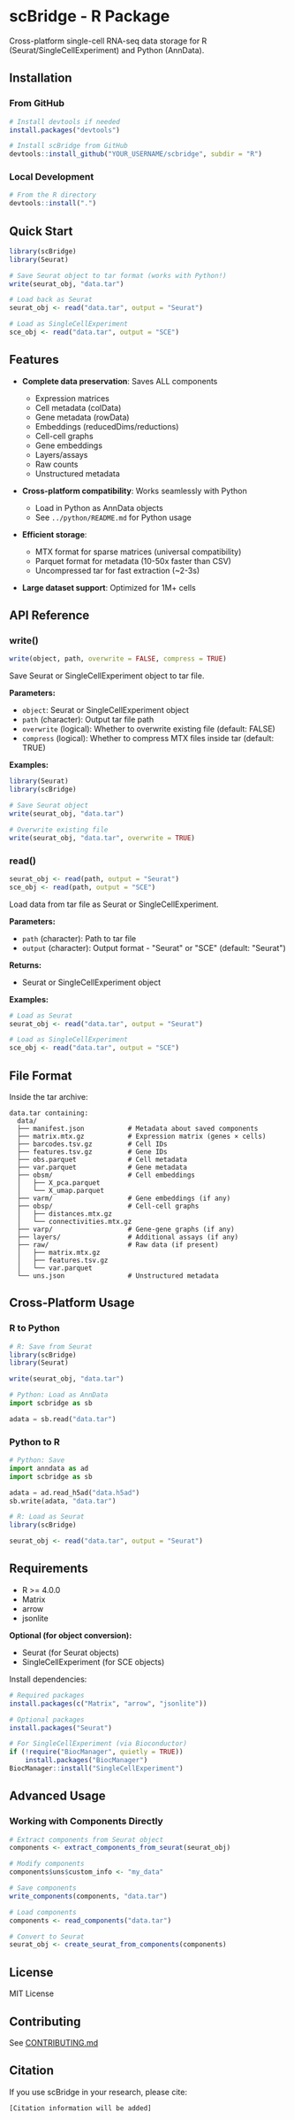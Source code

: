 # scBridge - R Package

Cross-platform single-cell RNA-seq data storage for R (Seurat/SingleCellExperiment) and Python (AnnData).

## Installation

### From GitHub

```r
# Install devtools if needed
install.packages("devtools")

# Install scBridge from GitHub
devtools::install_github("YOUR_USERNAME/scbridge", subdir = "R")
```

### Local Development

```r
# From the R directory
devtools::install(".")
```

## Quick Start

```r
library(scBridge)
library(Seurat)

# Save Seurat object to tar format (works with Python!)
write(seurat_obj, "data.tar")

# Load back as Seurat
seurat_obj <- read("data.tar", output = "Seurat")

# Load as SingleCellExperiment
sce_obj <- read("data.tar", output = "SCE")
```

## Features

- **Complete data preservation**: Saves ALL components
  - Expression matrices
  - Cell metadata (colData)
  - Gene metadata (rowData)
  - Embeddings (reducedDims/reductions)
  - Cell-cell graphs
  - Gene embeddings
  - Layers/assays
  - Raw counts
  - Unstructured metadata

- **Cross-platform compatibility**: Works seamlessly with Python
  - Load in Python as AnnData objects
  - See `../python/README.md` for Python usage

- **Efficient storage**:
  - MTX format for sparse matrices (universal compatibility)
  - Parquet format for metadata (10-50x faster than CSV)
  - Uncompressed tar for fast extraction (~2-3s)

- **Large dataset support**: Optimized for 1M+ cells

## API Reference

### write()

```r
write(object, path, overwrite = FALSE, compress = TRUE)
```

Save Seurat or SingleCellExperiment object to tar file.

**Parameters:**
- `object`: Seurat or SingleCellExperiment object
- `path` (character): Output tar file path
- `overwrite` (logical): Whether to overwrite existing file (default: FALSE)
- `compress` (logical): Whether to compress MTX files inside tar (default: TRUE)

**Examples:**
```r
library(Seurat)
library(scBridge)

# Save Seurat object
write(seurat_obj, "data.tar")

# Overwrite existing file
write(seurat_obj, "data.tar", overwrite = TRUE)
```

### read()

```r
seurat_obj <- read(path, output = "Seurat")
sce_obj <- read(path, output = "SCE")
```

Load data from tar file as Seurat or SingleCellExperiment.

**Parameters:**
- `path` (character): Path to tar file
- `output` (character): Output format - "Seurat" or "SCE" (default: "Seurat")

**Returns:**
- Seurat or SingleCellExperiment object

**Examples:**
```r
# Load as Seurat
seurat_obj <- read("data.tar", output = "Seurat")

# Load as SingleCellExperiment
sce_obj <- read("data.tar", output = "SCE")
```

## File Format

Inside the tar archive:

```
data.tar containing:
  data/
  ├── manifest.json           # Metadata about saved components
  ├── matrix.mtx.gz           # Expression matrix (genes × cells)
  ├── barcodes.tsv.gz         # Cell IDs
  ├── features.tsv.gz         # Gene IDs
  ├── obs.parquet             # Cell metadata
  ├── var.parquet             # Gene metadata
  ├── obsm/                   # Cell embeddings
  │   ├── X_pca.parquet
  │   └── X_umap.parquet
  ├── varm/                   # Gene embeddings (if any)
  ├── obsp/                   # Cell-cell graphs
  │   ├── distances.mtx.gz
  │   └── connectivities.mtx.gz
  ├── varp/                   # Gene-gene graphs (if any)
  ├── layers/                 # Additional assays (if any)
  ├── raw/                    # Raw data (if present)
  │   ├── matrix.mtx.gz
  │   ├── features.tsv.gz
  │   └── var.parquet
  └── uns.json                # Unstructured metadata
```

## Cross-Platform Usage

### R to Python

```r
# R: Save from Seurat
library(scBridge)
library(Seurat)

write(seurat_obj, "data.tar")
```

```python
# Python: Load as AnnData
import scbridge as sb

adata = sb.read("data.tar")
```

### Python to R

```python
# Python: Save
import anndata as ad
import scbridge as sb

adata = ad.read_h5ad("data.h5ad")
sb.write(adata, "data.tar")
```

```r
# R: Load as Seurat
library(scBridge)

seurat_obj <- read("data.tar", output = "Seurat")
```

## Requirements

- R >= 4.0.0
- Matrix
- arrow
- jsonlite

**Optional (for object conversion):**
- Seurat (for Seurat objects)
- SingleCellExperiment (for SCE objects)

Install dependencies:

```r
# Required packages
install.packages(c("Matrix", "arrow", "jsonlite"))

# Optional packages
install.packages("Seurat")

# For SingleCellExperiment (via Bioconductor)
if (!require("BiocManager", quietly = TRUE))
    install.packages("BiocManager")
BiocManager::install("SingleCellExperiment")
```

## Advanced Usage

### Working with Components Directly

```r
# Extract components from Seurat object
components <- extract_components_from_seurat(seurat_obj)

# Modify components
components$uns$custom_info <- "my_data"

# Save components
write_components(components, "data.tar")

# Load components
components <- read_components("data.tar")

# Convert to Seurat
seurat_obj <- create_seurat_from_components(components)
```

## License

MIT License

## Contributing

See [CONTRIBUTING.md](../CONTRIBUTING.md)

## Citation

If you use scBridge in your research, please cite:

```
[Citation information will be added]
```
